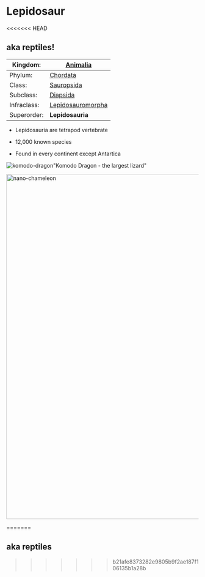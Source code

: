 # Lepidosaur

<<<<<<< HEAD
## aka reptiles!



| Kingdom:    | [Animalia](https://simple.wikipedia.org/wiki/Animal "Animal")                                |
| ----------- | -------------------------------------------------------------------------------------------- |
| Phylum:     | [Chordata](https://simple.wikipedia.org/wiki/Chordate "Chordate")                            |
| Class:      | [Sauropsida](https://simple.wikipedia.org/wiki/Reptile "Reptile")                            |
| Subclass:   | [Diapsida](https://simple.wikipedia.org/wiki/Diapsida "Diapsida")                            |
| Infraclass: | [Lepidosauromorpha](https://simple.wikipedia.org/wiki/Lepidosauromorpha "Lepidosauromorpha") |
| Superorder: | **Lepidosauria**                                                                             |

- Lepidosauria are tetrapod vertebrate 

- 12,000 known species 

- Found in every continent except Antartica



![komodo-dragon](https://cdn.britannica.com/58/152558-050-FADD52A1/Komodo-dragon.jpg "Kmomodo Dragon - The largest Lizard")"Komodo Dragon - the largest lizard"



<img title="Brookesia nana- The nano chameleon" src="https://upload.wikimedia.org/wikipedia/commons/thumb/8/84/Brookesia_nana_Fig4A.jpg/220px-Brookesia_nana_Fig4A.jpg" alt="nano-chameleon" width="902">


=======
## aka reptiles
>>>>>>> b21afe8373282e9805b9f2ae187f106135b1a28b
